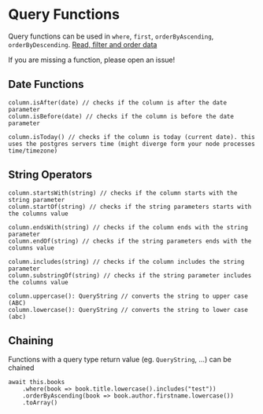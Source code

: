 # Query Functions
Query functions can be used in `where`, `first`, `orderByAscending`, `orderByDescending`.
[Read, filter and order data](read-filter-order.md)

If you are missing a function, please open an issue!

## Date Functions
```
column.isAfter(date) // checks if the column is after the date parameter
column.isBefore(date) // checks if the column is before the date parameter

column.isToday() // checks if the column is today (current date). this uses the postgres servers time (might diverge form your node processes time/timezone)
```

## String Operators
```
column.startsWith(string) // checks if the column starts with the string parameter
column.startOf(string) // checks if the string parameters starts with the columns value

column.endsWith(string) // checks if the column ends with the string parameter
column.endOf(string) // checks if the string parameters ends with the columns value

column.includes(string) // checks if the column includes the string parameter
column.substringOf(string) // checks if the string parameter includes the columns value

column.uppercase(): QueryString // converts the string to upper case (ABC)
column.lowercase(): QueryString // converts the string to lower case (abc)
```

## Chaining
Functions with a query type return value (eg. `QueryString`, ...) can be chained
```
await this.books
    .where(book => book.title.lowercase().includes("test"))
    .orderByAscending(book => book.author.firstname.lowercase())
    .toArray()
```